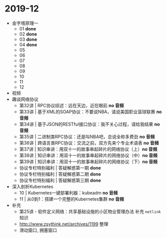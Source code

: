 # 2019-12

* 金字塔原理一
	* 01 **done**
	* 02 **done**
	* 03 **done**
	* 04 **done**
	* 05
	* 06
	* 07
	* 08
	* 09
	* 10
	* 11
	* 12
* 视频
* 趣谈网络协议 
	* 第32讲 | RPC协议综述：远在天边，近在眼前 **no 音频**
	* 第33讲 | 基于XML的SOAP协议：不要说NBA，请说美国职业篮球联赛 **no 音频**
	* 第34讲 | 基于JSON的RESTful接口协议：我不关心过程，请给我结果 **no 音频**
	* 第35讲 | 二进制类RPC协议：还是叫NBA吧，总说全称多费劲 **no 音频**
	* 第36讲 | 跨语言类RPC协议：交流之前，双方先来个专业术语表 **no 音频**
	* 第37讲 | 知识串讲：用双十一的故事串起碎片的网络协议（上）**no 音频**
	* 第38讲 | 知识串讲：用双十一的故事串起碎片的网络协议（中）**no 音频**
	* 第39讲 | 知识串讲：用双十一的故事串起碎片的网络协议（下）**no 音频**
	* 协议专栏特别福利 | 答疑解惑第一期 **done**
	* 协议专栏特别福利 | 答疑解惑第二期 **done**
	* 协议专栏特别福利 | 答疑解惑第三期 **done**
* 深入剖析Kubernetes
	* 10 | Kubernetes一键部署利器：kubeadm **no 音频**
	* 11 | 从0到1：搭建一个完整的Kubernetes集群 **no 音频**
* 补充
	* 第25讲 - 软件定义网络：共享基础设施的小区物业管理办法 补充 `netlink`知识
	* http://www.zsythink.net/archives/1199 整理 
	* 滑动窗口, 拥塞窗口
